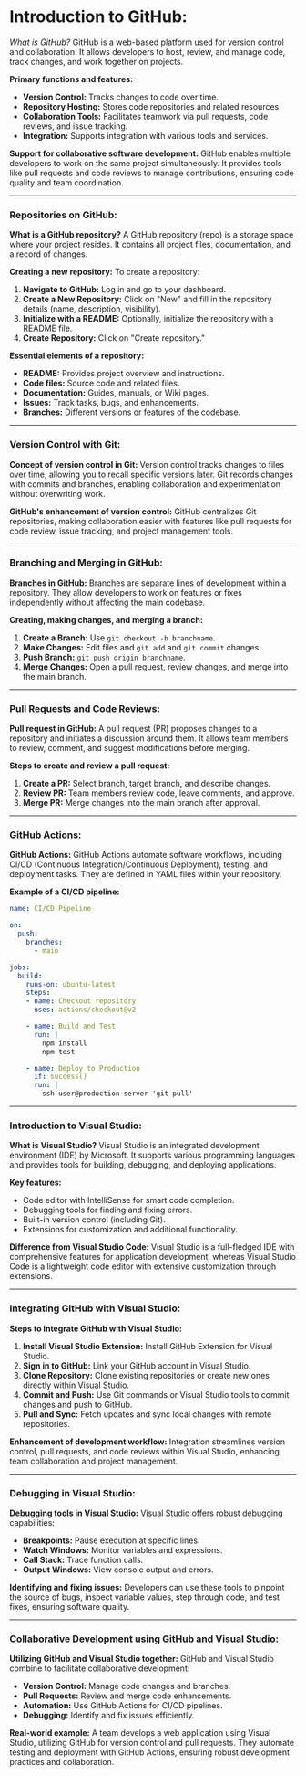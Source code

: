 #  Introduction to GitHub:

*What is GitHub?*
GitHub is a web-based platform used for version control and collaboration. It allows developers to host, review, and manage code, track changes, and work together on projects.

**Primary functions and features:**
- **Version Control:** Tracks changes to code over time.
- **Repository Hosting:** Stores code repositories and related resources.
- **Collaboration Tools:** Facilitates teamwork via pull requests, code reviews, and issue tracking.
- **Integration:** Supports integration with various tools and services.

**Support for collaborative software development:**
GitHub enables multiple developers to work on the same project simultaneously. It provides tools like pull requests and code reviews to manage contributions, ensuring code quality and team coordination.

---

### Repositories on GitHub:

**What is a GitHub repository?**
A GitHub repository (repo) is a storage space where your project resides. It contains all project files, documentation, and a record of changes.

**Creating a new repository:**
To create a repository:
1. **Navigate to GitHub:** Log in and go to your dashboard.
2. **Create a New Repository:** Click on "New" and fill in the repository details (name, description, visibility).
3. **Initialize with a README:** Optionally, initialize the repository with a README file.
4. **Create Repository:** Click on "Create repository."

**Essential elements of a repository:**
- **README:** Provides project overview and instructions.
- **Code files:** Source code and related files.
- **Documentation:** Guides, manuals, or Wiki pages.
- **Issues:** Track tasks, bugs, and enhancements.
- **Branches:** Different versions or features of the codebase.

---

### Version Control with Git:

**Concept of version control in Git:**
Version control tracks changes to files over time, allowing you to recall specific versions later. Git records changes with commits and branches, enabling collaboration and experimentation without overwriting work.

**GitHub's enhancement of version control:**
GitHub centralizes Git repositories, making collaboration easier with features like pull requests for code review, issue tracking, and project management tools.

---

### Branching and Merging in GitHub:

**Branches in GitHub:**
Branches are separate lines of development within a repository. They allow developers to work on features or fixes independently without affecting the main codebase.

**Creating, making changes, and merging a branch:**
1. **Create a Branch:** Use `git checkout -b branchname`.
2. **Make Changes:** Edit files and `git add` and `git commit` changes.
3. **Push Branch:** `git push origin branchname`.
4. **Merge Changes:** Open a pull request, review changes, and merge into the main branch.

---

### Pull Requests and Code Reviews:

**Pull request in GitHub:**
A pull request (PR) proposes changes to a repository and initiates a discussion around them. It allows team members to review, comment, and suggest modifications before merging.

**Steps to create and review a pull request:**
1. **Create a PR:** Select branch, target branch, and describe changes.
2. **Review PR:** Team members review code, leave comments, and approve.
3. **Merge PR:** Merge changes into the main branch after approval.

---

### GitHub Actions:

**GitHub Actions:**
GitHub Actions automate software workflows, including CI/CD (Continuous Integration/Continuous Deployment), testing, and deployment tasks. They are defined in YAML files within your repository.

**Example of a CI/CD pipeline:**
```yaml
name: CI/CD Pipeline

on:
  push:
    branches:
      - main

jobs:
  build:
    runs-on: ubuntu-latest
    steps:
    - name: Checkout repository
      uses: actions/checkout@v2

    - name: Build and Test
      run: |
        npm install
        npm test

    - name: Deploy to Production
      if: success()
      run: |
        ssh user@production-server 'git pull'
```

---

### Introduction to Visual Studio:

**What is Visual Studio?**
Visual Studio is an integrated development environment (IDE) by Microsoft. It supports various programming languages and provides tools for building, debugging, and deploying applications.

**Key features:**
- Code editor with IntelliSense for smart code completion.
- Debugging tools for finding and fixing errors.
- Built-in version control (including Git).
- Extensions for customization and additional functionality.

**Difference from Visual Studio Code:**
Visual Studio is a full-fledged IDE with comprehensive features for application development, whereas Visual Studio Code is a lightweight code editor with extensive customization through extensions.

---

### Integrating GitHub with Visual Studio:

**Steps to integrate GitHub with Visual Studio:**
1. **Install Visual Studio Extension:** Install GitHub Extension for Visual Studio.
2. **Sign in to GitHub:** Link your GitHub account in Visual Studio.
3. **Clone Repository:** Clone existing repositories or create new ones directly within Visual Studio.
4. **Commit and Push:** Use Git commands or Visual Studio tools to commit changes and push to GitHub.
5. **Pull and Sync:** Fetch updates and sync local changes with remote repositories.

**Enhancement of development workflow:**
Integration streamlines version control, pull requests, and code reviews within Visual Studio, enhancing team collaboration and project management.

---

### Debugging in Visual Studio:

**Debugging tools in Visual Studio:**
Visual Studio offers robust debugging capabilities:
- **Breakpoints:** Pause execution at specific lines.
- **Watch Windows:** Monitor variables and expressions.
- **Call Stack:** Trace function calls.
- **Output Windows:** View console output and errors.

**Identifying and fixing issues:**
Developers can use these tools to pinpoint the source of bugs, inspect variable values, step through code, and test fixes, ensuring software quality.

---

### Collaborative Development using GitHub and Visual Studio:

**Utilizing GitHub and Visual Studio together:**
GitHub and Visual Studio combine to facilitate collaborative development:
- **Version Control:** Manage code changes and branches.
- **Pull Requests:** Review and merge code enhancements.
- **Automation:** Use GitHub Actions for CI/CD pipelines.
- **Debugging:** Identify and fix issues efficiently.

**Real-world example:**
A team develops a web application using Visual Studio, utilizing GitHub for version control and pull requests. They automate testing and deployment with GitHub Actions, ensuring robust development practices and collaboration.

